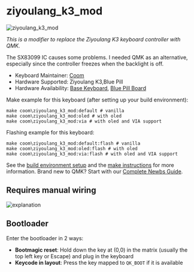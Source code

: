 # ziyoulang_k3_mod

![ziyoulang_k3_mod](https://i.imgur.com/)

*This is a modifier to replace the Ziyoulang K3 keyboard controller with QMK.*

The SX83099 IC causes some problems. I needed QMK as an alternative, especially since the controller freezes when the backlight is off.

* Keyboard Maintainer: [Coom](https://github.com/coomstoolbox)
* Hardware Supported: Ziyoulang K3,Blue Pill
* Hardware Availability: [Base Keyboard](https://www.aliexpress.com/item/1005005458088199.html), [Blue Pill Board](https://www.aliexpress.com/item/32812837487.html)

Make example for this keyboard (after setting up your build environment):

    make coom\ziyoulang_k3_mod:default # vanilla
    make coom\ziyoulang_k3_mod:oled # with oled
    make coom\ziyoulang_k3_mod:via # with oled and VIA support

Flashing example for this keyboard:

    make coom\ziyoulang_k3_mod:default:flash # vanilla
    make coom\ziyoulang_k3_mod:oled:flash # with oled
    make coom\ziyoulang_k3_mod:via:flash # with oled and VIA support

See the [build environment setup](https://docs.qmk.fm/#/getting_started_build_tools) and the [make instructions](https://docs.qmk.fm/#/getting_started_make_guide) for more information. Brand new to QMK? Start with our [Complete Newbs Guide](https://docs.qmk.fm/#/newbs).

## Requires manual wiring

![explanation](https://i.imgur.com/)

## Bootloader

Enter the bootloader in 2 ways:

* **Bootmagic reset**: Hold down the key at (0,0) in the matrix (usually the top left key or Escape) and plug in the keyboard
* **Keycode in layout**: Press the key mapped to `QK_BOOT` if it is available
